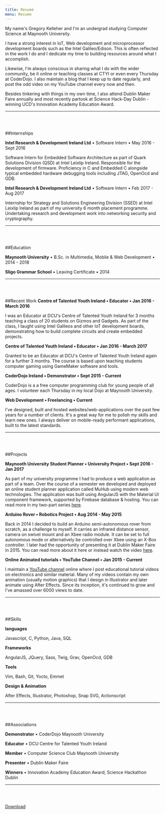 ```yaml
---
title: Résumé
menu: Resume
---
```


My name's Gregory Kelleher and I'm an undergrad studying Computer Science at Maynooth University. 

I have a strong interest in IoT, Web development and microprocessor development boards such as the Intel Galileo/Edison. This is often reflected in the work I do and I dedicate my time to building resources around what I accomplish. 

Likewise, I'm always conscious in sharing what I do with the wider community, be it online or teaching classes at CTYI or even every Thursday at CoderDojo. I also maintain a blog that I keep up to date regularly, and post the odd video on my YouTube channel every now and then.

Besides tinkering with things in my own time, I also attend Dublin Maker Faire annually and most recently partook at Science Hack-Day Dublin - winning UCD's Innovation Academy Education Award.

---
<br></br>

##Internships

**Intel Research & Development Ireland Ltd** • Software Intern • May 2016 - Sept 2016

Software Intern for Embedded Software Architecture as part of Quark Solutions Division (QSD) at Intel Leixlip Ireland. Responsible for the development of firmware. Proficiency in C and Embedded C alongside typical embedded hardware debugging tools including JTAG, OpenOcd and GDB.

**Intel Research & Development Ireland Ltd** • Software Intern • Feb 2017 - Aug 2017

Internship for Strategy and Solutions Engineering Division (SSED) at Intel Leixlip Ireland as part of my university 6 month placement programme. Undertaking research and development work into networking security and cryptography.

---
<br></br>

##Education

**Maynooth University** • B.Sc. in Multimedia, Mobile & Web Development • 2014 - 2018

**Sligo Grammar School** • Leaving Certificate • 2014 

---
<br></br>

##Recent Work
**Centre of Talented Youth Ireland • Educator • Jan 2016 - March 2016**

I was an Educator at DCU's Centre of Talented Youth Ireland for 3 months teaching a class of 20 students on Gizmos and Gadgets. As part of the class, I taught using Intel Galileos and other IoT development boards, demonstrating how to build complete circuits and create embedded projects.

**Centre of Talented Youth Ireland • Educator • Jan 2016 - March 2017**

Granted to be an Educator at DCU's Centre of Talented Youth Ireland again for a further 3 months. The course is based upon teaching students computer gaming using GameMaker software and tools.

**CoderDojo Ireland • Demonstrator • Sept 2015 - Current**

CoderDojo is a a free computer programming club for young people of all ages. I volunteer each Thursday in my local Dojo at Maynooth University.

**Web Development • Freelancing • Current**

I've designed, built and hosted websites/web-applications over the past few years for a number of clients. It's a great way for me to polish my skills and learn new ones. I always deliver on mobile-ready performant applications, built to the latest standards.

---
<br></br>

##Projects

**Maynooth University Student Planner • University Project • Sept 2016 - Jan 2017**

As part of my university programme I had to produce a web application as part of a team. Over the course of a semester we developed and deployed an online student planner application called MuHub using modern web technologies. The application was built using AngularJS with the Material UI component framework, supported by Firebase database & hosting. You can read more in my two-part series [here](http://www.gregorykelleher.com/blog/angularjs_project).

**Arduino Rover • Robotics Project • Aug 2014 - May 2015**

Back in 2014 I decided to build an Arduino semi-autonomous rover from scratch, as a challenge to myself. It carries an infrared distance sensor, camera on swivel mount and an Xbee radio module. It can be set to full autonomous mode or alternatively be controlled over Xbee using an X-Box controller. I later had the opportunity of presenting it at Dublin Maker Faire in 2015. You can read more about it here or instead watch the video [here](https://www.youtube.com/watch?v=rv33IRn4F5Q).

**Online Animated tutorials • YouTube Channel • Jan 2015 - Current**

I maintain a [YouTube channel](https://www.youtube.com/user/Spokkam) online where I post educational tutorial videos on electronics and similar material. Many of my videos contain my own animation (usually motion graphics) that I design in Illustrator and later animate using After Effects. Since its inception, it's continued to grow and I've amassed over 6000 views to date.

---
<br></br>

##Skills

**languages**

Javascript, C, Python, Java, SQL

**Frameworks**

AngularJS, JQuery, Sass, Twig, Grav, OpenOcd, GDB

**Tools**

Vim, Bash, Git, Yocto, Emmet

**Design & Animation**

After Effects, Illustrator, Photoshop, Snap SVG, Actionscript

---
<br></br>

##Associations

**Demonstrator** • CoderDojo Maynooth University

**Educator** • DCU Centre for Talented Youth Ireland

**Member** • Computer Science Club Maynooth University

**Presenter** • Dublin Maker Faire

**Winners** • Innovation Academy Education Award, Science Hackathon Dublin

---
<br></br>

<a href="/user/pages/04.resume/resume_download.pdf" download="resume" class="btn">Download</a> 

